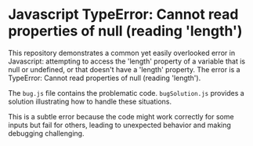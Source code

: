 # Javascript TypeError: Cannot read properties of null (reading 'length')
This repository demonstrates a common yet easily overlooked error in Javascript: attempting to access the 'length' property of a variable that is null or undefined, or that doesn't have a 'length' property.  The error is a TypeError: Cannot read properties of null (reading 'length').

The `bug.js` file contains the problematic code.  `bugSolution.js` provides a solution illustrating how to handle these situations.

This is a subtle error because the code might work correctly for some inputs but fail for others, leading to unexpected behavior and making debugging challenging.